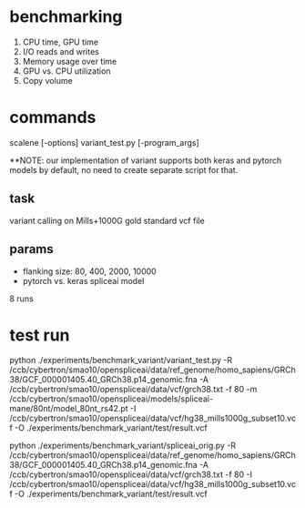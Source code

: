 # benchmarking
1. CPU time, GPU time
2. I/O reads and writes
3. Memory usage over time
4. GPU vs. CPU utilization
5. Copy volume

# commands
scalene [-options] variant_test.py [-program_args]

**NOTE: our implementation of variant supports both keras and pytorch models by default, no need to create separate script for that. 

## task
variant calling on Mills+1000G gold standard vcf file

## params
- flanking size: 80, 400, 2000, 10000
- pytorch vs. keras spliceai model

8 runs

# test run
python ./experiments/benchmark_variant/variant_test.py -R /ccb/cybertron/smao10/openspliceai/data/ref_genome/homo_sapiens/GRCh38/GCF_000001405.40_GRCh38.p14_genomic.fna -A /ccb/cybertron/smao10/openspliceai/data/vcf/grch38.txt -f 80 -m /ccb/cybertron/smao10/openspliceai/models/spliceai-mane/80nt/model_80nt_rs42.pt -I /ccb/cybertron/smao10/openspliceai/data/vcf/hg38_mills1000g_subset10.vcf -O ./experiments/benchmark_variant/test/result.vcf

python ./experiments/benchmark_variant/spliceai_orig.py -R /ccb/cybertron/smao10/openspliceai/data/ref_genome/homo_sapiens/GRCh38/GCF_000001405.40_GRCh38.p14_genomic.fna -A /ccb/cybertron/smao10/openspliceai/data/vcf/grch38.txt -f 80 -I /ccb/cybertron/smao10/openspliceai/data/vcf/hg38_mills1000g_subset10.vcf -O ./experiments/benchmark_variant/test/result.vcf